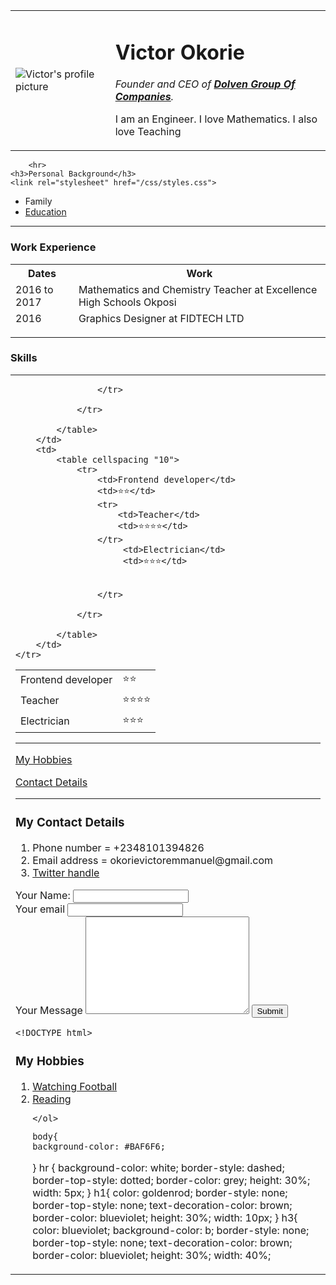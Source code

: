 <!DOCTYPE html>
<html>
  <head>
<meta charset="utf8">
<title>Victor's Personal Site</title>
<link rel="stylesheet" href="/css/styles.css">
</head>

<body> 
    <table cellspacing="20">
        <tr>
            <td><img src="images/victor.png" alt="Victor's profile picture"></td>
            <td><h1>Victor Okorie</h1>
                <link rel="stylesheet" href="/css/styles.css">
                <p><em>Founder and CEO of <strong><a href="https://www.appbrewery.co/">Dolven Group Of Companies</a></strong>.</em></p>
                <p>I am an Engineer. I love Mathematics. I also love Teaching </p></td>
        </tr>
    </table>

        <hr>
    <h3>Personal Background</h3>
    <link rel="stylesheet" href="/css/styles.css">
<ul>
    <li>Family</li>
    <li><a href="https:www.fupre.edu.ng/">Education</a> </li>
</ul>
<hr>
<h3>Work Experience</h3>

<table>
    <thead>
<tr>
    <th>Dates</th>
    <th>Work</th>
</tr>
<tr>
<td>2016 to 2017</td>
<td>Mathematics and Chemistry Teacher at Excellence High Schools Okposi</td>
</tr>
<tr>
<td>2016</td>
<td>Graphics Designer at FIDTECH LTD</td>
</tr>

</table>

<hr>
<h3>Skills</h3>


<table >
    <tr>
        <td>
            <table cellspacing "20">
                <tr>
                    <td>Frontend developer</td>
                    <td>⭐⭐</td>
                    <tr>
                        <td>Teacher</td>
                        <td>⭐⭐⭐⭐</td>
                    </tr>
                         <td>Electrician</td>
                         <td>⭐⭐⭐</td>


                    </tr>

                </tr>

            </table>
        </td>
        <td>
            <table cellspacing "10">
                <tr>
                    <td>Frontend developer</td>
                    <td>⭐⭐</td>
                    <tr>
                        <td>Teacher</td>
                        <td>⭐⭐⭐⭐</td>
                    </tr>
                         <td>Electrician</td>
                         <td>⭐⭐⭐</td>


                    </tr>

                </tr>

            </table>
        </td>
    </tr>
</table>


<hr>
<a href="hobbies.html">My Hobbies</a>
<p></p>
<a href="contact.html">Contact Details</a>
<hr>
</body>
<html>



<!DOCTYPE html>
<html>
  <head>
<meta charset="utf8">
<title>Contact Details</title>
<link rel="stylesheet" href="/css/styles.css">
</head>
<body>
    <h3>My Contact Details</h3>
    <link rel="stylesheet" href="/css/styles.css">
    <ol>
        <li>Phone number = +2348101394826 </li>
    <li>Email address = okorievictoremmanuel@gmail.com</li>
    <li><a href="https://twitter.com/okorieve">Twitter handle</a></li>
    </ol>
    <form  action="mailto:okorievictoemmanuel@gmail.com" method="post" enctype="text/plain">
<label>Your Name:</label>
<input type="text" name="YourName" value=""><br>
<label>Your email</label>
<input type="email" name="YourEmail" value=""><br>
<label>Your Message</label>
<textarea name="YourMessage" rows="10" cols="30"></textarea>
<input type="submit" name="">
    </form>
<body>
    <html>



    <!DOCTYPE html>
<html>
  <head>
<meta charset="utf8">
<title>My hobbies</title>
<link rel="stylesheet" href="/css/styles.css">
</head>
<body>
    <h3>My Hobbies</h3>
    <link rel="stylesheet" href="/css/styles.css">
    <ol>
        <li><a href="https:www.livescores.com/">Watching Football</a> </li>
        <li><a href="https:www.encyclopedia.com/">Reading</a> </li>

    </ol>
<body>
    <html>



    body{
    background-color: #BAF6F6;

}
hr {
    background-color: white;
    border-style: dashed;
    border-top-style: dotted;
    border-color: grey;
    height: 30%;
    width: 5px;
        }
 h1{
     color: goldenrod;
    border-style: none;
    border-top-style: none;
    text-decoration-color: brown;
    border-color: blueviolet;
    height: 30%;
    width: 10px;
        }
        h3{
            color: blueviolet;
           background-color: b;
           border-style: none;
           border-top-style: none;
           text-decoration-color: brown;
           border-color: blueviolet;
           height: 30%;
           width: 40%;

